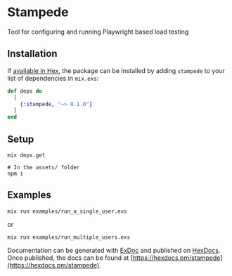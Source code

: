 # Stampede

Tool for configuring and running Playwright based load testing

## Installation

If [available in Hex](https://hex.pm/docs/publish), the package can be installed
by adding `stampede` to your list of dependencies in `mix.exs`:

```elixir
def deps do
  [
    {:stampede, "~> 0.1.0"}
  ]
end
```

## Setup

```
mix deps.get

# In the assets/ folder
npm i
```

## Examples

`mix run examples/run_a_single_user.exs`

or

`mix run examples/run_multiple_users.exs`

Documentation can be generated with [ExDoc](https://github.com/elixir-lang/ex_doc)
and published on [HexDocs](https://hexdocs.pm). Once published, the docs can
be found at [https://hexdocs.pm/stampede](https://hexdocs.pm/stampede).
